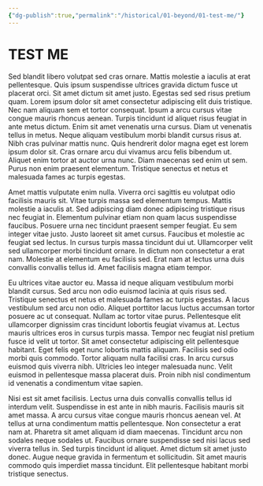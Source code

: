 ```yaml
---
{"dg-publish":true,"permalink":"/historical/01-beyond/01-test-me/"}
---
```


# TEST ME

Sed blandit libero volutpat sed cras ornare. Mattis molestie a iaculis at erat pellentesque. Quis ipsum suspendisse ultrices gravida dictum fusce ut placerat orci. Sit amet dictum sit amet justo. Egestas sed sed risus pretium quam. Lorem ipsum dolor sit amet consectetur adipiscing elit duis tristique. Nec nam aliquam sem et tortor consequat. Ipsum a arcu cursus vitae congue mauris rhoncus aenean. Turpis tincidunt id aliquet risus feugiat in ante metus dictum. Enim sit amet venenatis urna cursus. Diam ut venenatis tellus in metus. Neque aliquam vestibulum morbi blandit cursus risus at. Nibh cras pulvinar mattis nunc. Quis hendrerit dolor magna eget est lorem ipsum dolor sit. Cras ornare arcu dui vivamus arcu felis bibendum ut. Aliquet enim tortor at auctor urna nunc. Diam maecenas sed enim ut sem. Purus non enim praesent elementum. Tristique senectus et netus et malesuada fames ac turpis egestas.

Amet mattis vulputate enim nulla. Viverra orci sagittis eu volutpat odio facilisis mauris sit. Vitae turpis massa sed elementum tempus. Mattis molestie a iaculis at. Sed adipiscing diam donec adipiscing tristique risus nec feugiat in. Elementum pulvinar etiam non quam lacus suspendisse faucibus. Posuere urna nec tincidunt praesent semper feugiat. Eu sem integer vitae justo. Justo laoreet sit amet cursus. Faucibus et molestie ac feugiat sed lectus. In cursus turpis massa tincidunt dui ut. Ullamcorper velit sed ullamcorper morbi tincidunt ornare. In dictum non consectetur a erat nam. Molestie at elementum eu facilisis sed. Erat nam at lectus urna duis convallis convallis tellus id. Amet facilisis magna etiam tempor.

Eu ultrices vitae auctor eu. Massa id neque aliquam vestibulum morbi blandit cursus. Sed arcu non odio euismod lacinia at quis risus sed. Tristique senectus et netus et malesuada fames ac turpis egestas. A lacus vestibulum sed arcu non odio. Aliquet porttitor lacus luctus accumsan tortor posuere ac ut consequat. Nullam ac tortor vitae purus. Pellentesque elit ullamcorper dignissim cras tincidunt lobortis feugiat vivamus at. Lectus mauris ultrices eros in cursus turpis massa. Tempor nec feugiat nisl pretium fusce id velit ut tortor. Sit amet consectetur adipiscing elit pellentesque habitant. Eget felis eget nunc lobortis mattis aliquam. Facilisis sed odio morbi quis commodo. Tortor aliquam nulla facilisi cras. In arcu cursus euismod quis viverra nibh. Ultricies leo integer malesuada nunc. Velit euismod in pellentesque massa placerat duis. Proin nibh nisl condimentum id venenatis a condimentum vitae sapien.

Nisi est sit amet facilisis. Lectus urna duis convallis convallis tellus id interdum velit. Suspendisse in est ante in nibh mauris. Facilisis mauris sit amet massa. A arcu cursus vitae congue mauris rhoncus aenean vel. At tellus at urna condimentum mattis pellentesque. Non consectetur a erat nam at. Pharetra sit amet aliquam id diam maecenas. Tincidunt arcu non sodales neque sodales ut. Faucibus ornare suspendisse sed nisi lacus sed viverra tellus in. Sed turpis tincidunt id aliquet. Amet dictum sit amet justo donec. Augue neque gravida in fermentum et sollicitudin. Sit amet mauris commodo quis imperdiet massa tincidunt. Elit pellentesque habitant morbi tristique senectus.